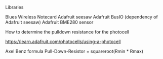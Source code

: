Libraries

Blues Wireless Notecard
Adafruit seesaw
Adafruit BusIO (dependency of Adafruit seesaw)
Adafruit BME280 sensor



How to determine the pulldown resistance for the photocell

https://learn.adafruit.com/photocells/using-a-photocell

Axel Benz formula
Pull-Down-Resistor = squareroot(Rmin * Rmax)

